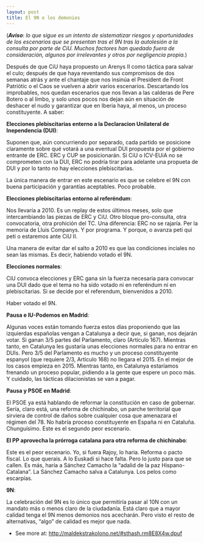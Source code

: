 ```yaml
---
layout: post
title: El 9N o los demonios
---
```


(***Aviso***: *lo que sigue es un intento de sistematizar riesgos y oportunidades de los escenarios que se presentan tras el 9N tras la autolesión a la consulta por parte de CiU. Muchos factores han quedado fuera de consideración, algunos por irrelevantes y otros por negligencia propia.*)

Después de que CiU haya propuesto un Arenys II como táctica para salvar el culo; después de que haya reventando sus compromisos de dos semanas atrás y ante el chantaje que nos insinúa el President de Front Patriòtic o el Caos se vuelven a abrir varios escenarios. Descartando los improbables, nos quedan escenarios que nos llevan a las calderas de Pere Botero o al limbo, y solo unos pocos nos dejan aún en situación de deshacer el nudo y garantizar que en Iberia haya, al menos, un proceso constituyente. A saber:

**Elecciones plebiscitarias enterno a la Declaracion Unilateral de Inependencia (DUI)**:

Suponen  que, aún concurriendo por separado, cada partido se posicione claramente sobre qué votará a una eventual DUI propuesta por el gobierno entrante de ERC. ERC y CUP se posicionarán. Si  CiU o ICV-EUiA no se comprometen con la DUI, ERC no podría tirar para adelante una propueta de DUI y por lo tanto no hay elecciones plebiscitarias.

La única manera de entrar en este escenario es que se celebre el 9N con buena participación y garantías aceptables. Poco probable.

**Elecciones plebiscitarias entorno al referéndum**:

Nos llevaría a 2010. Es un replay de estos últimos meses, solo que intercambiando las piezas de ERC y CiU. Otro bloque pro-consulta, otra convocatoria, otra prohición del TC. Una diferencia: ERC no se rajaría. Per la memoria de Lluis Companys. Y por programa. Y porque, o avanza peti qui peti o estaremos ante CiU II.

Una manera de evitar dar el salto a 2010 es que las condiciones inciales no sean las mismas. Es decir, habiendo votado el 9N.

**Elecciones normales**:

CiU convoca elecciones y ERC gana sin la fuerza necesaria para convocar una DUI dado que el tema no ha sido votado ni en referéndum ni en plebiscitarias. Si se decide por el referendum, bienvenidos a 2010.

Haber votado el 9N.

**Pausa e IU-Podemos en Madrid**:

Algunas voces están tomando fuerza estos días proponiendo que las izquierdas españolas vengan a Catalunya a decir que, si ganan, nos dejarán votar. Si ganan 3/5 partes del Parlamento, claro (Artículo 167). Mientras tanto, en Catalunya les gustaría unas elecciones normales para no entrar en DUIs.  Pero 3/5 del Parlamento es mucho y un proceso constituyente espanyol (que requiere 2/3, Artículo 168) no llegara el 2015. En el mejor de los casos empieza en 2015. Mientras tanto, en Catalunya estaríamos frenando un proceso popular, pidiendo a la gente que espere un poco más. Y cuidado, las tácticas dilacionistas se van a pagar.

**Pausa y PSOE en Madrid**:

El PSOE ya está hablando de reformar la constitución en caso de gobernar. Sería, claro está, una reforma de chichinabo, un parche territorial que sirviera de control de daños sobre cualquier cosa que amenazara el régimen del 78. No habría proceso constituyente en España ni en Cataluña. Chunguísimo. Este es el segundo peor escenario.

**El PP aprovecha la prórroga catalana para otra reforma de chichinabo**:

Este es el peor escenario. Yo, si fuera Rajoy, lo haria. Reforma o pacto fiscal. Lo que querais. A lo Euskadi si hace falta. Pero lo justo para que se callen. Es más, haría a Sánchez Camacho la “adalid de la paz Hispano-Catalana”. La Sánchez Camacho salva a Catalunya. Los pelos como escarpías.

**9N**:

La celebración del 9N es lo único que permitiría pasar al 10N con un mandato más o menos claro de la ciudadanía. Está claro que a mayor calidad tenga el 9N menos demonios nos acecharán. Pero visto el resto de alternativas, “algo” de calidad es mejor que nada.
- See more at: http://maldekstrakolono.net/#sthash.rm8E8X4w.dpuf